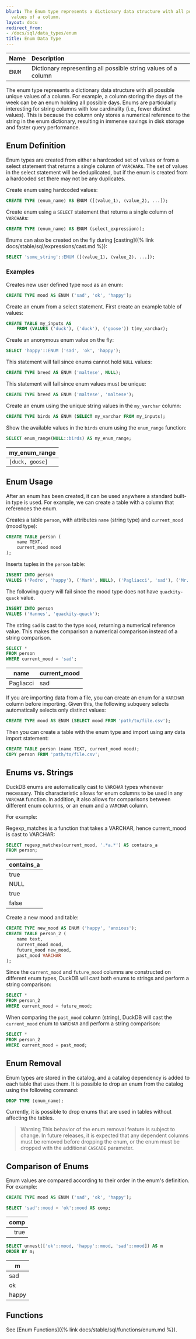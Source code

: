 ```yaml
---
blurb: The Enum type represents a dictionary data structure with all possible unique
  values of a column.
layout: docu
redirect_from:
- /docs/sql/data_types/enum
title: Enum Data Type
---
```


| Name | Description |
|:--|:-----|
| `ENUM` | Dictionary representing all possible string values of a column |

The enum type represents a dictionary data structure with all possible unique values of a column. For example, a column storing the days of the week can be an enum holding all possible days. Enums are particularly interesting for string columns with low cardinality (i.e., fewer distinct values). This is because the column only stores a numerical reference to the string in the enum dictionary, resulting in immense savings in disk storage and faster query performance.

## Enum Definition

Enum types are created from either a hardcoded set of values or from a select statement that returns a single column of `VARCHAR`s. The set of values in the select statement will be deduplicated, but if the enum is created from a hardcoded set there may not be any duplicates.

Create enum using hardcoded values:

```sql
CREATE TYPE ⟨enum_name⟩ AS ENUM ([⟨value_1⟩, ⟨value_2⟩, ...]);
```

Create enum using a `SELECT` statement that returns a single column of `VARCHAR`s:

```sql
CREATE TYPE ⟨enum_name⟩ AS ENUM (select_expression⟩);
```

Enums can also be created on the fly during [casting]({% link docs/stable/sql/expressions/cast.md %}):

```sql
SELECT 'some_string'::ENUM ([⟨value_1⟩, ⟨value_2⟩, ...]);
```

### Examples

Creates new user defined type `mood` as an enum:

```sql
CREATE TYPE mood AS ENUM ('sad', 'ok', 'happy');
```

Create an enum from a select statement. First create an example table of values:

```sql
CREATE TABLE my_inputs AS
    FROM (VALUES ('duck'), ('duck'), ('goose')) t(my_varchar);
```

Create an anonymous enum value on the fly:

```sql
SELECT 'happy'::ENUM ('sad', 'ok', 'happy');
```

This statement will fail since enums cannot hold `NULL` values:

```sql
CREATE TYPE breed AS ENUM ('maltese', NULL);
```

This statement will fail since enum values must be unique:

```sql
CREATE TYPE breed AS ENUM ('maltese', 'maltese');
```

Create an enum using the unique string values in the `my_varchar` column:

```sql
CREATE TYPE birds AS ENUM (SELECT my_varchar FROM my_inputs);
```

Show the available values in the `birds` enum using the `enum_range` function:

```sql
SELECT enum_range(NULL::birds) AS my_enum_range;
```

|  my_enum_range  |
|-----------------|
| `[duck, goose]` |

## Enum Usage

After an enum has been created, it can be used anywhere a standard built-in type is used. For example, we can create a table with a column that references the enum.

Creates a table `person`, with attributes `name` (string type) and `current_mood` (mood type):

```sql
CREATE TABLE person (
    name TEXT,
    current_mood mood
);
```

Inserts tuples in the `person` table:

```sql
INSERT INTO person
VALUES ('Pedro', 'happy'), ('Mark', NULL), ('Pagliacci', 'sad'), ('Mr. Mackey', 'ok');
```

The following query will fail since the mood type does not have `quackity-quack` value.

```sql
INSERT INTO person
VALUES ('Hannes', 'quackity-quack');
```

The string `sad` is cast to the type `mood`, returning a numerical reference value.
This makes the comparison a numerical comparison instead of a string comparison.

```sql
SELECT *
FROM person
WHERE current_mood = 'sad';
```

|   name    | current_mood |
|-----------|--------------|
| Pagliacci | sad          |

If you are importing data from a file, you can create an enum for a `VARCHAR` column before importing.
Given this, the following subquery selects automatically selects only distinct values:

```sql
CREATE TYPE mood AS ENUM (SELECT mood FROM 'path/to/file.csv');
```

Then you can create a table with the enum type and import using any data import statement:

```sql
CREATE TABLE person (name TEXT, current_mood mood);
COPY person FROM 'path/to/file.csv';
```

## Enums vs. Strings

DuckDB enums are automatically cast to `VARCHAR` types whenever necessary. This characteristic allows for enum columns to be used in any `VARCHAR` function. In addition, it also allows for comparisons between different enum columns, or an enum and a `VARCHAR` column.

For example:

Regexp_matches is a function that takes a VARCHAR, hence current_mood is cast to VARCHAR:

```sql
SELECT regexp_matches(current_mood, '.*a.*') AS contains_a
FROM person;
```

| contains_a |
|:-----------|
| true       |
| NULL       |
| true       |
| false      |

Create a new mood and table:

```sql
CREATE TYPE new_mood AS ENUM ('happy', 'anxious');
CREATE TABLE person_2 (
    name text,
    current_mood mood,
    future_mood new_mood,
    past_mood VARCHAR
);
```

Since the `current_mood` and `future_mood` columns are constructed on different enum types, DuckDB will cast both enums to strings and perform a string comparison:

```sql
SELECT *
FROM person_2
WHERE current_mood = future_mood;
```

When comparing the `past_mood` column (string), DuckDB will cast the `current_mood` enum to `VARCHAR` and perform a string comparison:

```sql
SELECT *
FROM person_2
WHERE current_mood = past_mood;
```

## Enum Removal

Enum types are stored in the catalog, and a catalog dependency is added to each table that uses them. It is possible to drop an enum from the catalog using the following command:

```sql
DROP TYPE ⟨enum_name⟩;
```

Currently, it is possible to drop enums that are used in tables without affecting the tables.

> Warning This behavior of the enum removal feature is subject to change. In future releases, it is expected that any dependent columns must be removed before dropping the enum, or the enum must be dropped with the additional `CASCADE` parameter.

## Comparison of Enums

Enum values are compared according to their order in the enum's definition. For example:

```sql
CREATE TYPE mood AS ENUM ('sad', 'ok', 'happy');
```

```sql
SELECT 'sad'::mood < 'ok'::mood AS comp;
```

| comp |
|-----:|
| true |

```sql
SELECT unnest(['ok'::mood, 'happy'::mood, 'sad'::mood]) AS m
ORDER BY m;
```

|   m   |
|-------|
| sad   |
| ok    |
| happy |

## Functions

See [Enum Functions]({% link docs/stable/sql/functions/enum.md %}).
